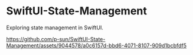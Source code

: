 # SwiftUI-State-Management
Exploring state management in SwiftUI.

https://github.com/p-sun/SwiftUI-State-Management/assets/9044578/a0c6157d-bbd6-4071-8107-909d1bcbfdf5

